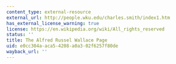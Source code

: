 ```yaml
---
content_type: external-resource
external_url: http://people.wku.edu/charles.smith/index1.htm
has_external_license_warning: true
license: https://en.wikipedia.org/wiki/All_rights_reserved
status: ''
title: The Alfred Russel Wallace Page
uid: e0cc304a-aca5-4208-a0a3-02f6257f80de
wayback_url: ''
---
```

